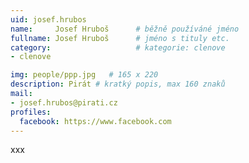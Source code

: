 ```yaml
---
uid: josef.hrubos
name:     Josef Hruboš  	# běžně používáné jméno
fullname: Josef Hruboš  	# jméno s tituly etc.
category:                   # kategorie: clenove
- clenove

img: people/ppp.jpg   # 165 x 220
description: Pirát # kratký popis, max 160 znaků
mail:
- josef.hrubos@pirati.cz
profiles:
  facebook: https://www.facebook.com
---
```


xxx
